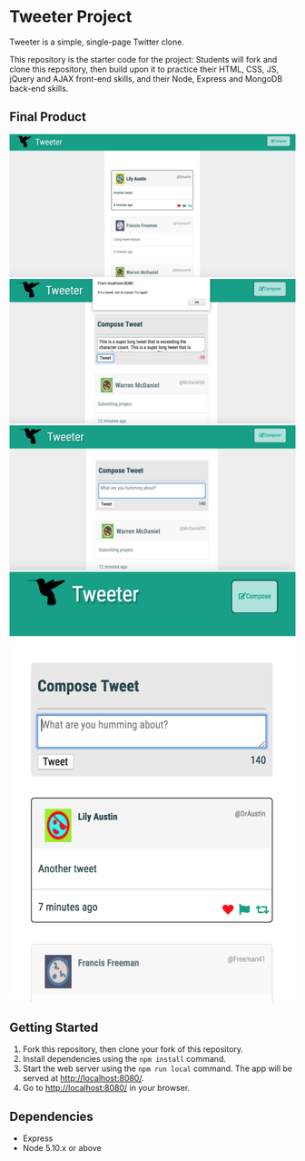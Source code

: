 # Tweeter Project

Tweeter is a simple, single-page Twitter clone.

This repository is the starter code for the project: Students will fork and clone this repository, then build upon it to practice their HTML, CSS, JS, jQuery and AJAX front-end skills, and their Node, Express and MongoDB back-end skills.

## Final Product


!["Main Page on load"](https://github.com/josekhon/tweeter/blob/master/docs/tweeter.png?raw=true)
!["Character Exceeded"](https://github.com/josekhon/tweeter/blob/master/docs/long-tweet.png?raw=true)
!["Toggled Compose view"](https://github.com/josekhon/tweeter/blob/master/docs/toggled-compose.png?raw=true)
!["Mobile View"](https://github.com/josekhon/tweeter/blob/master/docs/mobile-view.png?raw=true)


## Getting Started

1. Fork this repository, then clone your fork of this repository.
2. Install dependencies using the `npm install` command.
3. Start the web server using the `npm run local` command. The app will be served at <http://localhost:8080/>.
4. Go to <http://localhost:8080/> in your browser.

## Dependencies

- Express
- Node 5.10.x or above

